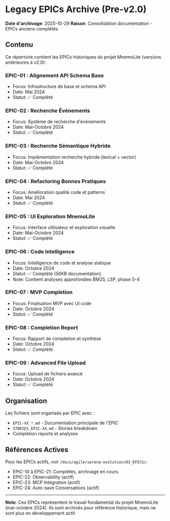 # Legacy EPICs Archive (Pre-v2.0)

**Date d'archivage**: 2025-10-29
**Raison**: Consolidation documentation - EPICs anciens complétés

## Contenu

Ce répertoire contient les EPICs historiques du projet MnemoLite (versions antérieures à v2.0):

### EPIC-01 : Alignement API Schema Base
- Focus: Infrastructure de base et schéma API
- Date: Mai 2024
- Statut: ✅ Complété

### EPIC-02 : Recherche Événements
- Focus: Système de recherche d'événements
- Date: Mai-Octobre 2024
- Statut: ✅ Complété

### EPIC-03 : Recherche Sémantique Hybride
- Focus: Implémentation recherche hybride (lexical + vector)
- Date: Mai-Octobre 2024
- Statut: ✅ Complété

### EPIC-04 : Refactoring Bonnes Pratiques
- Focus: Amélioration qualité code et patterns
- Date: Mai 2024
- Statut: ✅ Complété

### EPIC-05 : UI Exploration MnemoLite
- Focus: Interface utilisateur et exploration visuelle
- Date: Mai-Octobre 2024
- Statut: ✅ Complété

### EPIC-06 : Code Intelligence
- Focus: Intelligence de code et analyse statique
- Date: Octobre 2024
- Statut: ✅ Complété (56KB documentation)
- Note: Contient analyses approfondies BM25, LSP, phase 0-4

### EPIC-07 : MVP Completion
- Focus: Finalisation MVP avec UI code
- Date: Octobre 2024
- Statut: ✅ Complété

### EPIC-08 : Completion Report
- Focus: Rapport de completion et synthèse
- Date: Octobre 2024
- Statut: ✅ Complété

### EPIC-09 : Advanced File Upload
- Focus: Upload de fichiers avancé
- Date: Octobre 2024
- Statut: ✅ Complété

## Organisation

Les fichiers sont organisés par EPIC avec :
- `EPIC-XX_*.md` - Documentation principale de l'EPIC
- `STORIES_EPIC-XX.md` - Stories breakdown
- Completion reports et analyses

## Références Actives

Pour les EPICs actifs, voir `/docs/agile/serena-evolution/03_EPICS/`:
- EPIC-10 à EPIC-21: Complétés, archivage en cours
- EPIC-22: Observability (actif)
- EPIC-23: MCP Integration (actif)
- EPIC-24: Auto-save Conversations (actif)

---

**Note**: Ces EPICs représentent le travail fondamental du projet MnemoLite (mai-octobre 2024). Ils sont archivés pour référence historique, mais ne sont plus en développement actif.
